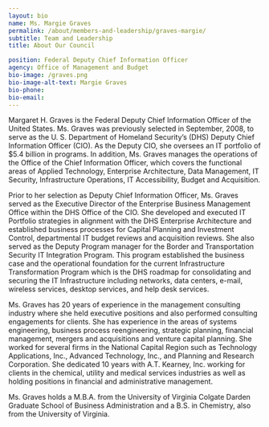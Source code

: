 ```yaml
---
layout: bio
name: Ms. Margie Graves
permalink: /about/members-and-leadership/graves-margie/
subtitle: Team and Leadership
title: About Our Council

position: Federal Deputy Chief Information Officer
agency: Office of Management and Budget
bio-image: /graves.png
bio-image-alt-text: Margie Graves
bio-phone:
bio-email:
---
```

Margaret H. Graves is the Federal Deputy Chief Information Officer of the United States. Ms. Graves was previously selected in September, 2008, to serve as the U. S. Department of Homeland Security’s (DHS) Deputy Chief Information Officer (CIO). As the Deputy CIO, she oversees an IT portfolio of $5.4 billion in programs. In addition, Ms. Graves manages the operations of the Office of the Chief Information Officer, which covers the functional areas of Applied Technology, Enterprise Architecture, Data Management, IT Security, Infrastructure Operations, IT Accessibility, Budget and Acquisition.

Prior to her selection as Deputy Chief Information Officer, Ms. Graves served as the Executive Director of the Enterprise Business Management Office within the DHS Office of the CIO. She developed and executed IT Portfolio strategies in alignment with the DHS Enterprise Architecture and established business processes for Capital Planning and Investment Control, departmental IT budget reviews and acquisition reviews. She also served as the Deputy Program manager for the Border and Transportation Security IT Integration Program. This program established the business case and the operational foundation for the current Infrastructure Transformation Program which is the DHS roadmap for consolidating and securing the IT Infrastructure including networks, data centers, e-mail, wireless services, desktop services, and help desk services.

Ms. Graves has 20 years of experience in the management consulting industry where she held executive positions and also performed consulting engagements for clients. She has experience in the areas of systems engineering, business process reengineering, strategic planning, financial management, mergers and acquisitions and venture capital planning. She worked for several firms in the National Capital Region such as Technology Applications, Inc., Advanced Technology, Inc., and Planning and Research Corporation. She dedicated 10 years with A.T. Kearney, Inc. working for clients in the chemical, utility and medical services industries as well as holding positions in financial and administrative management.

Ms. Graves holds a M.B.A. from the University of Virginia Colgate Darden Graduate School of Business Administration and a B.S. in Chemistry, also from the University of Virginia.
